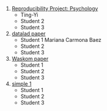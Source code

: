 
1. [Reproducibility Project: Psychology](https://osf.io/ytpuq/wiki/home/)
	- Ting-Yi
	- Student 2
	- Student 3
2. [datalad paper](http://handbook.datalad.org/en/latest/usecases/reproducible_neuroimaging_analysis.html)
	- Student 1 Mariana Carmona Baez
	- Student 2
	- Student 3
3. [Waskom paper](https://github.com/WagnerLabPapers/Waskom_JNeurosci_2014)
	- Student 1
	- Student 2
	- Student 3
4. [simple 1](https://f1000research.com/articles/6-124/v2)
	- Student 1
	- Student 2
	- Student 3
